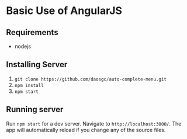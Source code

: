 # Basic Use of AngularJS

## Requirements
- nodejs

## Installing Server
1. `git clone https://github.com/daosgc/auto-complete-menu.git`
2. `npm install`
5. `npm start`

## Running server

Run `npm start` for a dev server. Navigate to `http://localhost:3000/`. The app will automatically reload if you change any of the source files.
